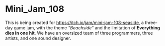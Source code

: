 # Mini_Jam_108
This is being created for https://itch.io/jam/mini-jam-108-seaside, a three-day game jam, with the theme *"Beachside"* and the limitation of **Everything dies in one hit**. We have an oversized team of three programmers, three artists, and one sound designer.
